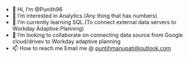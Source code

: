 - 👋 Hi, I’m @Punith96
- 👀 I’m interested in Analytics.(Any thing that has numbers)
- 🌱 I’m currently learning SQL.(To connect external data servers to Workday Adaptive Planning)
- 💞️ I’m looking to collaborate on connecting data source from Google cloud/drivev to Workday adaptive planning
- 📫 How to reach me Email me @ puntihmanupati@outlook.com
